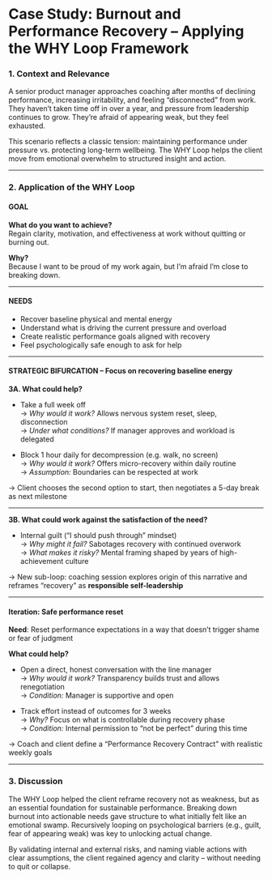 # Case Study: Burnout and Performance Recovery – Applying the WHY Loop Framework

### 1. Context and Relevance

A senior product manager approaches coaching after months of declining performance, increasing irritability, and feeling “disconnected” from work. They haven’t taken time off in over a year, and pressure from leadership continues to grow. They’re afraid of appearing weak, but they feel exhausted.

This scenario reflects a classic tension: maintaining performance under pressure vs. protecting long-term wellbeing. The WHY Loop helps the client move from emotional overwhelm to structured insight and action.

---

### 2. Application of the WHY Loop

#### GOAL

**What do you want to achieve?**  
Regain clarity, motivation, and effectiveness at work without quitting or burning out.

**Why?**  
Because I want to be proud of my work again, but I’m afraid I’m close to breaking down.

---

#### NEEDS

- Recover baseline physical and mental energy
- Understand what is driving the current pressure and overload
- Create realistic performance goals aligned with recovery
- Feel psychologically safe enough to ask for help

---

#### STRATEGIC BIFURCATION – Focus on recovering baseline energy

**3A. What could help?**

- Take a full week off  
  → *Why would it work?* Allows nervous system reset, sleep, disconnection  
  → *Under what conditions?* If manager approves and workload is delegated

- Block 1 hour daily for decompression (e.g. walk, no screen)  
  → *Why would it work?* Offers micro-recovery within daily routine  
  → *Assumption:* Boundaries can be respected at work

→ Client chooses the second option to start, then negotiates a 5-day break as next milestone

---

**3B. What could work against the satisfaction of the need?**

- Internal guilt (“I should push through” mindset)  
  → *Why might it fail?* Sabotages recovery with continued overwork  
  → *What makes it risky?* Mental framing shaped by years of high-achievement culture

→ New sub-loop: coaching session explores origin of this narrative and reframes “recovery” as **responsible self-leadership**

---

#### Iteration: Safe performance reset

**Need**: Reset performance expectations in a way that doesn’t trigger shame or fear of judgment

**What could help?**

- Open a direct, honest conversation with the line manager  
  → *Why would it work?* Transparency builds trust and allows renegotiation  
  → *Condition:* Manager is supportive and open

- Track effort instead of outcomes for 3 weeks  
  → *Why?* Focus on what is controllable during recovery phase  
  → *Condition:* Internal permission to “not be perfect” during this time

→ Coach and client define a “Performance Recovery Contract” with realistic weekly goals

---

### 3. Discussion

The WHY Loop helped the client reframe recovery not as weakness, but as an essential foundation for sustainable performance. Breaking down burnout into actionable needs gave structure to what initially felt like an emotional swamp. Recursively looping on psychological barriers (e.g., guilt, fear of appearing weak) was key to unlocking actual change.

By validating internal and external risks, and naming viable actions with clear assumptions, the client regained agency and clarity – without needing to quit or collapse.
